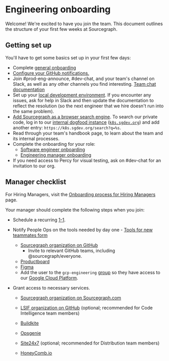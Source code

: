 # Engineering onboarding

Welcome! We're excited to have you join the team. This document outlines the structure of your first few weeks at Sourcegraph.

## Getting set up

You'll have to get some basics set up in your first few days:

- Complete [general onboarding](../../../../company-info-and-process/onboarding/index.md#general-onboarding-checklist)
- [Configure your GitHub notifications.](../../../../company-info-and-process/onboarding/git-intro/github-notifications/index.md)
- Join #prod-eng-announce, #dev-chat, and your team's channel on Slack, as well as any other channels you find interesting. [Team chat documentation](../../../../company-info-and-process/communication/team_chat.md#engineering)
- Set up your [local development environment](https://docs.sourcegraph.com/dev/setup/quickstart). If you encounter any issues, ask for help in Slack and then update the documentation to reflect the resolution (so the next engineer that we hire doesn't run into the same problem).
- [Add Sourcegraph as a browser search engine](https://docs.sourcegraph.com/integration/browser_search_engine). To search our private code, log in to our [internal dogfood instance](../process/deployments/instances.md#k8s-sgdev-org) ([`k8s.sgdev.org`](https://k8s.sgdev.org)) and add another entry: `https://k8s.sgdev.org/search?q=%s`.
- Read through your team's handbook page, to learn about the team and its internal processes.
- Complete the onboarding for your role:
  - [Software engineer onboarding](software-engineer-onboarding.md)
  - [Engineering manager onboarding](engineering-manager-onboarding.md)
- If you need access to Percy for visual testing, ask on #dev-chat for an invitation to our org.

## Manager checklist

For Hiring Managers, visit the [Onboarding process for Hiring Managers](../../../../company-info-and-process/onboarding/onboarding-for-hiring-managers.md) page.

Your manager should complete the following steps when you join:

- Schedule a recurring [1-1](../../../../company-info-and-process/communication/1-1.md).
- Notify People Ops on the tools needed by day one - [Tools for new teammates form](https://docs.google.com/forms/d/e/1FAIpQLSeQjfoLjAZUim7pVYw9joQCssXuVz2t2RlpjLadzmHrj15cwQ/viewform)
  - [Sourcegraph organization on GitHub](https://github.com/orgs/sourcegraph/people)
    - Invite to relevant GitHub teams, including @sourcegraph/everyone.
  - [Productboard](https://sourcegraph.productboard.com)
  - [Figma](https://figma.com)
  - Add the user to the `gcp-engineering` [group](https://console.cloud.google.com/iam-admin/groups?orgonly=true&project=&folder=&organizationId=1006954638239&supportedpurview=organizationId) so they have access to our [Google Cloud Platform](../tools/infrastructure/gcp.md).
- Grant access to necessary services.

  - [Sourcegraph organization on Sourcegraph.com](https://sourcegraph.com/organizations/sourcegraph/settings/members)
  - [LSIF organization on GitHub](https://github.com/orgs/lsif/people) (optional; recommended for Code Intelligence team members)
  - [Buildkite](https://buildkite.com/organizations/sourcegraph/users/new)
  - [Opsgenie](https://sourcegraph.app.opsgenie.com/settings/users/)

  - [Site24x7](https://www.site24x7.com) (optional; recommended for Distribution team members)
  - [HoneyComb.io](https://www.honeycomb.io/)
